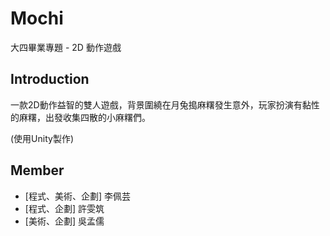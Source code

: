 # Mochi
大四畢業專題 - 2D 動作遊戲

## Introduction
一款2D動作益智的雙人遊戲，背景圍繞在月兔搗麻糬發生意外，玩家扮演有黏性的麻糬，出發收集四散的小麻糬們。

(使用Unity製作)

## Member
- [程式、美術、企劃] 李佩芸
- [程式、企劃] 許雯筑
- [美術、企劃] 吳孟儒
